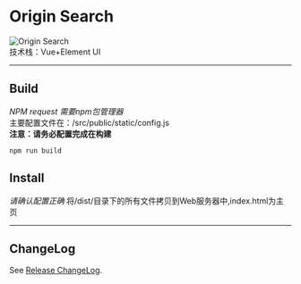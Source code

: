 # Origin Search
![Origin Search](http://img-url-lchnan.oss-cn-hangzhou.aliyuncs.com/2022/04/18/2d8319169491d.png "Origin Search")  
技术栈：Vue+Element UI

---
## Build
*NPM request 需要npm包管理器*  
主要配置文件在：/src/public/static/config.js  
**注意：请务必配置完成在构建**  

```
npm run build
```
## Install
*请确认配置正确*
将/dist/目录下的所有文件拷贝到Web服务器中,index.html为主页

---
## ChangeLog
See [Release ChangeLog](https://github.com/chenglun11/OriginSearch/releases).
